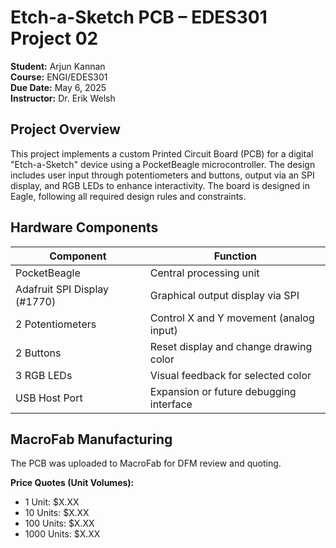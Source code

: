 # Etch-a-Sketch PCB – EDES301 Project 02

**Student:** Arjun Kannan  
**Course:** ENGI/EDES301   
**Due Date:** May 6, 2025  
**Instructor:** Dr. Erik Welsh

## Project Overview

This project implements a custom Printed Circuit Board (PCB) for a digital "Etch-a-Sketch" device using a PocketBeagle microcontroller. The design includes user input through potentiometers and buttons, output via an SPI display, and RGB LEDs to enhance interactivity. The board is designed in Eagle, following all required design rules and constraints.

## Hardware Components

| Component                    | Function                                   |
|------------------------------|--------------------------------------------|
| PocketBeagle                 | Central processing unit                    |
| Adafruit SPI Display (#1770) | Graphical output display via SPI           |
| 2 Potentiometers             | Control X and Y movement (analog input)    |
| 2 Buttons                    | Reset display and change drawing color     |
| 3 RGB LEDs                   | Visual feedback for selected color         |
| USB Host Port                | Expansion or future debugging interface    |

## MacroFab Manufacturing

The PCB was uploaded to MacroFab for DFM review and quoting. 

**Price Quotes (Unit Volumes):**  
- 1 Unit: $X.XX  
- 10 Units: $X.XX  
- 100 Units: $X.XX  
- 1000 Units: $X.XX  
